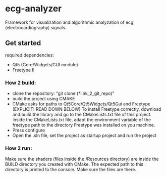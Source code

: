 # ecg-analyzer
Framework for visualization and algorithmic analyzation of ecg (electrocardiography) signals.

## Get started

required dependencies:

- Qt5 (Core/Widgets/GUI module)
- Freetype II

### How 2 build:

- clone the repository: "git clone (*link_2_git_repo)"
- build the project using CMAKE 
- CMake asks for paths to Qt5Core/Qt5Widgets/Qt5Gui and Freetype (EXPLICIT! READ DOWN BELOW)
To install Freetype correctly, download and build the library and go to the CMakeLists.txt file of this project.
Inside the CMakeLists.txt file, adapt the environment variable of the freetype path to the directory Freetype was installed on you machine.
- Press configure
- Open the .sln file, set the project as startup project and run the project

### How 2 run:

Make sure the shaders (files inside the /Resources directory) are inside the BUILD directory you created with CMake.
The expected path to this directory is printed to the console. Make sure the files are there.
